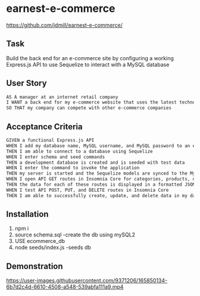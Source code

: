 # earnest-e-commerce
https://github.com/jdmill/earnest-e-commerce/

## Task
Build the back end for an e-commerce site by configuring a working Express.js API to use Sequelize to interact with a MySQL database

## User Story

```md
AS A manager at an internet retail company
I WANT a back end for my e-commerce website that uses the latest technologies
SO THAT my company can compete with other e-commerce companies
```

## Acceptance Criteria

```md
GIVEN a functional Express.js API
WHEN I add my database name, MySQL username, and MySQL password to an environment variable file
THEN I am able to connect to a database using Sequelize
WHEN I enter schema and seed commands
THEN a development database is created and is seeded with test data
WHEN I enter the command to invoke the application
THEN my server is started and the Sequelize models are synced to the MySQL database
WHEN I open API GET routes in Insomnia Core for categories, products, or tags
THEN the data for each of these routes is displayed in a formatted JSON
WHEN I test API POST, PUT, and DELETE routes in Insomnia Core
THEN I am able to successfully create, update, and delete data in my database
```

## Installation
1. npm i
2. source schema.sql -create the db using mySQL2
3. USE ecommerce_db
4. node seeds/index.js -seeds db

## Demonstration


https://user-images.githubusercontent.com/9371206/165850134-6b7d2c4d-6610-4508-a548-539abfa111a9.mp4

